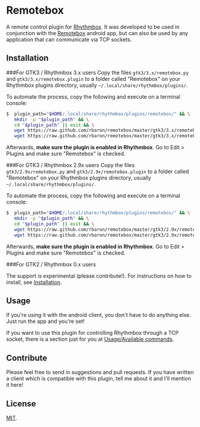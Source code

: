 Remotebox
=========

A remote control plugin for [Rhythmbox](http://projects.gnome.org/rhythmbox/). It was developed to be used in conjunction with the [Remotebox](https://play.google.com/store/apps/details?id=net.raphaelbaron.remotebox) android app, but can also be used by any application that can communicate via TCP sockets.

Installation
------------
###For GTK3 / Rhythmbox 3.x users
Copy the files `gtk3/3.x/remotebox.py` and `gtk3/3.x/remotebox.plugin` to a folder called "Remotebox" on your Rhythmbox plugins directory, usually `~/.local/share/rhythmbox/plugins/`.

To automate the process, copy the following and execute on a terminal console:

```bash
$  plugin_path="$HOME/.local/share/rhythmbox/plugins/remotebox/" && \
   mkdir -p "$plugin_path" && \
   cd "$plugin_path" || exit && \
   wget https://raw.github.com/rbaron/remotebox/master/gtk3/3.x/remotebox.plugin && \
   wget https://raw.github.com/rbaron/remotebox/master/gtk3/3.x/remotebox.py
```

Afterwards, __make sure the plugin is enabled in Rhythmbox__. Go to Edit > Plugins and make sure "Remotebox" is checked.

###For GTK3 / Rhythmbox 2.9x users
Copy the files `gtk3/2.9x/remotebox.py` and `gtk3/2.9x/remotebox.plugin` to a folder called "Remotebox" on your Rhythmbox plugins directory, usually `~/.local/share/rhythmbox/plugins/`.

To automate the process, copy the following and execute on a terminal console:

```bash
$  plugin_path="$HOME/.local/share/rhythmbox/plugins/remotebox/" && \
   mkdir -p "$plugin_path" && \
   cd "$plugin_path" || exit && \
   wget https://raw.github.com/rbaron/remotebox/master/gtk3/2.9x/remotebox.plugin && \
   wget https://raw.github.com/rbaron/remotebox/master/gtk3/2.9x/remotebox.py
```

Afterwards, __make sure the plugin is enabled in Rhythmbox__. Go to Edit > Plugins and make sure "Remotebox" is checked.

###For GTK2 / Rhythmbox 0.x users

The support is experimental (please contribute!). For instructions on how to install, see [Installation](https://github.com/rbaron/remotebox/wiki/Installation).

Usage
-----

If you're using it with the android client, you don't have to do anything else. Just run the app and you're set!

If you want to use this plugin for controlling Rhythmbox through a TCP socket, there is a section just for you at [Usage/Available commands](https://github.com/rbaron/remotebox/wiki/Usage---Commands).

Contribute
----------

Please feel free to send in suggestions and pull requests. If you have written a client which is compatible with this plugin, tell me about it and I'll mention it here!

License
-------

[MIT](http://opensource.org/licenses/MIT).

